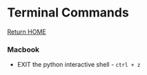 # Terminal Commands
[Return HOME](../README.md)

### Macbook

- EXIT the python interactive shell - `ctrl + z`  

